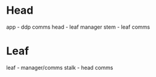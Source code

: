 # Head
app - ddp comms
head - leaf manager
stem - leaf comms

# Leaf
leaf - manager/comms
stalk - head comms
